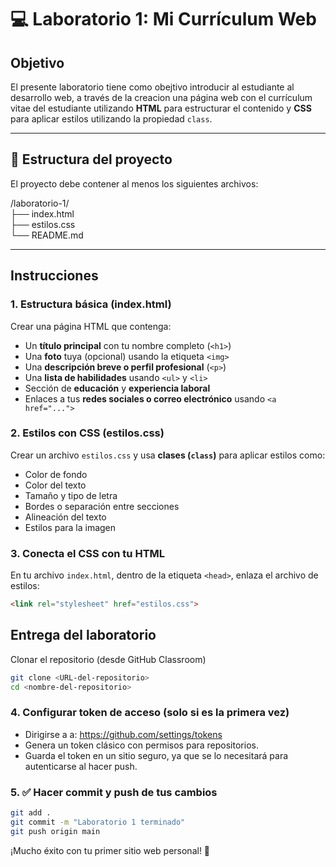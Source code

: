 # 💻 Laboratorio 1: Mi Currículum Web

## Objetivo

El presente laboratorio tiene como obejtivo introducir al estudiante al desarrollo web, a través de la creacion una página web con el currículum vitae del estudiante utilizando **HTML** para estructurar el contenido y **CSS** para aplicar estilos utilizando la propiedad `class`.

---

## 📁 Estructura del proyecto

El proyecto debe contener al menos los siguientes archivos:

/laboratorio-1/ <br>
  ├── index.html <br>
  ├── estilos.css <br>
  └── README.md <br>


---

## Instrucciones

### 1. Estructura básica (index.html)

Crear una página HTML que contenga:

- Un **título principal** con tu nombre completo (`<h1>`)
- Una **foto** tuya (opcional) usando la etiqueta `<img>`
- Una **descripción breve o perfil profesional** (`<p>`)
- Una **lista de habilidades** usando `<ul>` y `<li>`
- Sección de **educación** y **experiencia laboral**
- Enlaces a tus **redes sociales o correo electrónico** usando `<a href="...">`

### 2. Estilos con CSS (estilos.css)

Crear un archivo `estilos.css` y usa **clases (`class`)** para aplicar estilos como:

- Color de fondo
- Color del texto
- Tamaño y tipo de letra
- Bordes o separación entre secciones
- Alineación del texto
- Estilos para la imagen

### 3. Conecta el CSS con tu HTML

En tu archivo `index.html`, dentro de la etiqueta `<head>`, enlaza el archivo de estilos:

```html
<link rel="stylesheet" href="estilos.css">
```

## Entrega del laboratorio
Clonar el repositorio (desde GitHub Classroom)

```bash
git clone <URL-del-repositorio>
cd <nombre-del-repositorio>
```

### 4. Configurar token de acceso (solo si es la primera vez)
- Dirigirse a a: https://github.com/settings/tokens
- Genera un token clásico con permisos para repositorios.
- Guarda el token en un sitio seguro, ya que se lo necesitará para autenticarse al hacer push.

### 5. ✅ Hacer commit y push de tus cambios
```bash
git add .
git commit -m "Laboratorio 1 terminado"
git push origin main
```

¡Mucho éxito con tu primer sitio web personal! 🚀
